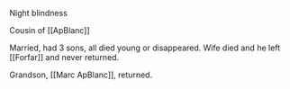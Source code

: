 Night blindness

Cousin of [[ApBlanc]] 

Married, had 3 sons, all died young or disappeared. Wife died and he left [[Forfar]] and never returned.

Grandson, [[Marc ApBlanc]], returned.